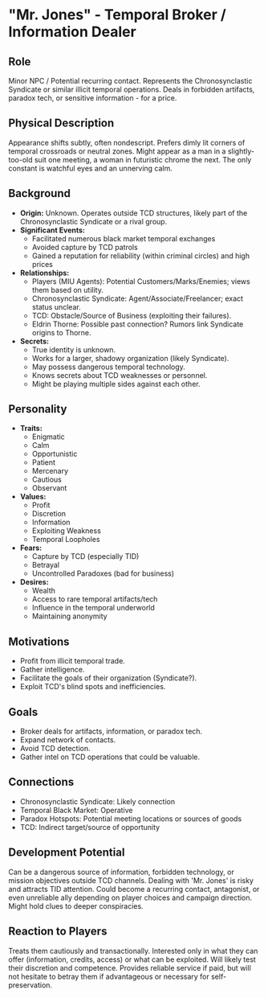 # "Mr. Jones" - Temporal Broker / Information Dealer

## Role
Minor NPC / Potential recurring contact. Represents the Chronosynclastic Syndicate or similar illicit temporal operations. Deals in forbidden artifacts, paradox tech, or sensitive information - for a price.

## Physical Description
Appearance shifts subtly, often nondescript. Prefers dimly lit corners of temporal crossroads or neutral zones. Might appear as a man in a slightly-too-old suit one meeting, a woman in futuristic chrome the next. The only constant is watchful eyes and an unnerving calm.

## Background
- **Origin:** Unknown. Operates outside TCD structures, likely part of the Chronosynclastic Syndicate or a rival group.
- **Significant Events:**
  - Facilitated numerous black market temporal exchanges
  - Avoided capture by TCD patrols
  - Gained a reputation for reliability (within criminal circles) and high prices
- **Relationships:**
  - Players (MIU Agents): Potential Customers/Marks/Enemies; views them based on utility.
  - Chronosynclastic Syndicate: Agent/Associate/Freelancer; exact status unclear.
  - TCD: Obstacle/Source of Business (exploiting their failures).
  - Eldrin Thorne: Possible past connection? Rumors link Syndicate origins to Thorne.
- **Secrets:**
  - True identity is unknown.
  - Works for a larger, shadowy organization (likely Syndicate).
  - May possess dangerous temporal technology.
  - Knows secrets about TCD weaknesses or personnel.
  - Might be playing multiple sides against each other.

## Personality
- **Traits:**
  - Enigmatic
  - Calm
  - Opportunistic
  - Patient
  - Mercenary
  - Cautious
  - Observant
- **Values:**
  - Profit
  - Discretion
  - Information
  - Exploiting Weakness
  - Temporal Loopholes
- **Fears:**
  - Capture by TCD (especially TID)
  - Betrayal
  - Uncontrolled Paradoxes (bad for business)
- **Desires:**
  - Wealth
  - Access to rare temporal artifacts/tech
  - Influence in the temporal underworld
  - Maintaining anonymity

## Motivations
- Profit from illicit temporal trade.
- Gather intelligence.
- Facilitate the goals of their organization (Syndicate?).
- Exploit TCD's blind spots and inefficiencies.

## Goals
- Broker deals for artifacts, information, or paradox tech.
- Expand network of contacts.
- Avoid TCD detection.
- Gather intel on TCD operations that could be valuable.

## Connections
- Chronosynclastic Syndicate: Likely connection
- Temporal Black Market: Operative
- Paradox Hotspots: Potential meeting locations or sources of goods
- TCD: Indirect target/source of opportunity

## Development Potential
Can be a dangerous source of information, forbidden technology, or mission objectives outside TCD channels. Dealing with 'Mr. Jones' is risky and attracts TID attention. Could become a recurring contact, antagonist, or even unreliable ally depending on player choices and campaign direction. Might hold clues to deeper conspiracies.

## Reaction to Players
Treats them cautiously and transactionally. Interested only in what they can offer (information, credits, access) or what can be exploited. Will likely test their discretion and competence. Provides reliable service if paid, but will not hesitate to betray them if advantageous or necessary for self-preservation.
